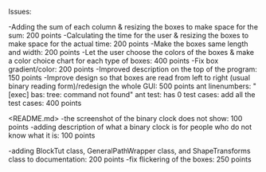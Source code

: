 Issues:

<Enhancement>
-Adding the sum of each column & resizing the boxes to make space for the sum: 200 points 
-Calculating the time for the user & resizing the boxes to make space for the actual time: 200 points
-Make the boxes same length and width: 200 points
-Let the user choose the colors of the boxes & make a color choice chart for each type of boxes: 400 points
-Fix box gradient/color: 200 points
-Improved description on the top of the program: 150 points
-Improve design so that boxes are read from left to right (usual binary reading form)/redesign the whole GUI: 500 points

<Ant>
ant linenumbers: "[exec] bas: tree: command not found"
ant test: has 0 test cases: add all the test cases: 400 points

<README.md> 
-the screenshot of the binary clock does not show: 100 points
-adding description of what a binary clock is for people who do not know what it is: 100 points

<Documentation>
-adding BlockTut class, GeneralPathWrapper class, and ShapeTransforms class to documentation: 200 points

<Bugs>
-fix flickering of the boxes: 250 points



